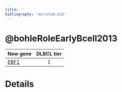```yaml
---
title: ''
bibliography: 'morinlab.bib'
---
```


# @bohleRoleEarlyBcell2013
|New gene|DLBCL tier|
|:-|:-:|
|[EBF1](EBF1)|1 |

# Details

